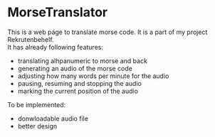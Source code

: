 # MorseTranslator

This is a web page to translate morse code. It is a part of my
project Rekrutenbehelf</a>.
<br>
It has already following features:

<ul>
<li>translating alhpanumeric to morse and back</li>
<li>generating an audio of the morse code</li>
<li>adjusting how many words per minute for the audio</li>
<li>pausing, resuming and stopping the audio</li>
<li>marking the current position of the audio</li>
</ul>
To be implemented:
<ul>
  <li>donwloadable audio file</li>
 
  <li>better design</li>
</ul>
